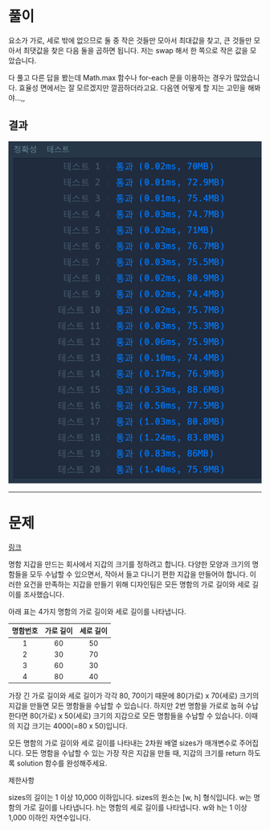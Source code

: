 # 풀이
요소가 가로, 세로 밖에 없으므로 둘 중 작은 것들만 모아서 최대값을 찾고, 큰 것들만 모아서 최댓값을 찾은 다음 둘을 곱하면 됩니다. 저는 swap 해서 한 쪽으로 작은 값을 모았습니다.

다 풀고 다른 답을 봤는데 Math.max 함수나 for-each 문을 이용하는 경우가 많았습니다. 효율성 면에서는 잘 모르겠지만 깔끔하더라고요. 다음엔 어떻게 할 지는 고민을 해봐야...,,

## 결과
![img](./result.png)

---
# 문제
[링크](https://school.programmers.co.kr/learn/courses/30/lessons/86491)

명함 지갑을 만드는 회사에서 지갑의 크기를 정하려고 합니다. 다양한 모양과 크기의 명함들을 모두 수납할 수 있으면서, 작아서 들고 다니기 편한 지갑을 만들어야 합니다. 이러한 요건을 만족하는 지갑을 만들기 위해 디자인팀은 모든 명함의 가로 길이와 세로 길이를 조사했습니다.

아래 표는 4가지 명함의 가로 길이와 세로 길이를 나타냅니다.

|명함번호|가로 길이|세로 길이|
|:---:|:---:|:---:|
|1|60|50|
|2|30|70|
|3|60|30|
|4|80|40|

가장 긴 가로 길이와 세로 길이가 각각 80, 70이기 때문에 80(가로) x 70(세로) 크기의 지갑을 만들면 모든 명함들을 수납할 수 있습니다. 하지만 2번 명함을 가로로 눕혀 수납한다면 80(가로) x 50(세로) 크기의 지갑으로 모든 명함들을 수납할 수 있습니다. 이때의 지갑 크기는 4000(=80 x 50)입니다.

모든 명함의 가로 길이와 세로 길이를 나타내는 2차원 배열 sizes가 매개변수로 주어집니다. 모든 명함을 수납할 수 있는 가장 작은 지갑을 만들 때, 지갑의 크기를 return 하도록 solution 함수를 완성해주세요.

제한사항

sizes의 길이는 1 이상 10,000 이하입니다.
sizes의 원소는 [w, h] 형식입니다.
w는 명함의 가로 길이를 나타냅니다.
h는 명함의 세로 길이를 나타냅니다.
w와 h는 1 이상 1,000 이하인 자연수입니다.
